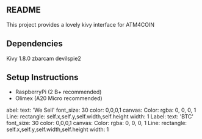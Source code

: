 README
------

This project provides a lovely kivy interface for ATM4COIN

Dependencies
------------

Kivy 1.8.0
zbarcam
devilspie2


Setup Instructions
------------------

*   RaspberryPi (2 B+ recommended)
*   Olimex (A20 Micro recommended)



abel:
                    text: 'We Sell'
                    font_size: 30
                    color: 0,0,0,1
                    canvas:
                        Color:
                            rgba: 0, 0, 0, 1
                        Line:
                            rectangle: self.x,self.y,self.width,self.height
                            width: 1
                Label:
                    text: 'BTC'
                    font_size: 30
                    color: 0,0,0,1
                    canvas:
                        Color:
                            rgba: 0, 0, 0, 1
                        Line:
                            rectangle: self.x,self.y,self.width,self.height
                            width: 1